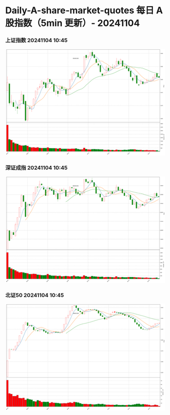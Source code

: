 
# Daily-A-share-market-quotes 每日 A 股指数（5min 更新）- 20241104

### 上证指数 20241104 10:45
![](./fig/2024/11/20241104-sh000001.png)

### 深证成指 20241104 10:45
![](./fig/2024/11/20241104-sz399001.png)

### 北证50 20241104 10:45
![](./fig/2024/11/20241104-bj899050.png)
